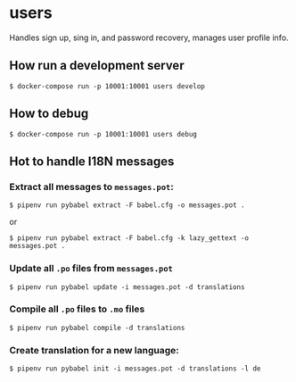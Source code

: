 # users

Handles sign up, sing in, and password recovery, manages user profile
info.


## How run a development server

```
$ docker-compose run -p 10001:10001 users develop
```


## How to debug

```
$ docker-compose run -p 10001:10001 users debug
```


## Hot to handle I18N messages

### Extract all messages to `messages.pot`:

```
$ pipenv run pybabel extract -F babel.cfg -o messages.pot .
```

or

```
$ pipenv run pybabel extract -F babel.cfg -k lazy_gettext -o messages.pot .
```

### Update all `.po` files from `messages.pot`

```
$ pipenv run pybabel update -i messages.pot -d translations
```

### Compile all `.po` files to `.mo` files

```
$ pipenv run pybabel compile -d translations
```

### Create translation for a new language:

```
$ pipenv run pybabel init -i messages.pot -d translations -l de
```

